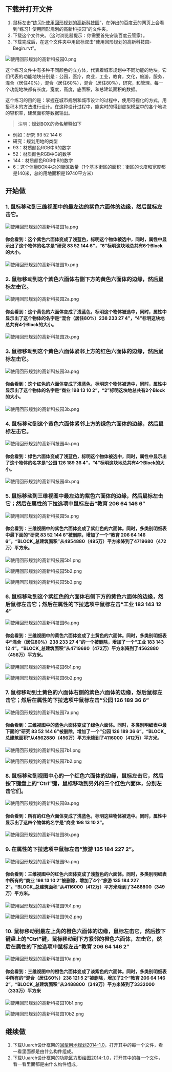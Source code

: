 ## 下载并打开文件

1. 鼠标左击“[练习1-使用回形规划的高新科技园](http://pan.baidu.com/s/1i4hd9Sp)”，在弹出的百度云的网页上会看到“练习1-使用回形规划的高新科技园”的文件夹。
2. 下载这个文件夹。（这时浏览器提示：你需要首先安装百度云管家）。
3. 下载完成后，在这个文件夹中用鼠标双击"使用回形规划的高新科技园-Begin.rvt"。

![使用回形规划的高新科技园0.png](/images/使用回形规划的高新科技园/使用回形规划的高新科技园0.png)

这个练习文件中有多种不同颜色的立方体，代表着城市规划中不同功能的地块。它们代表的功能地块分别是：公园，医疗，商业，工业，教育，文化，旅游，服务，混合（居住40%），混合（居住60%），混合（居住80%），研究，和管理。每一个功能地块都有长度，宽度，高度，底面积，和总建筑面积的数据。

这个练习的目的是：掌握在城市规划和城市设计的过程中，使用可视化的方式，用搭积木的方法进行设计。在这种设计过程中，能实时的得到虚拟模型中的各个地块的容积率，建筑面积等数据输出。

> 注明：**规划BOX的命名解释如下**
> 
- 例如：研究 93 52 144 6
- 研究：规划用地的类型
- 93：材质颜色RGB中R的数字
- 52：材质颜色RGB中G的数字
- 144：材质颜色RGB中B的数字
- 6：这个体量BOX中总的街区数量（1个基本街区的面积：街区的长度和宽度都是140米，总的用地面积是19740平方米）

## 开始做

### 1. 鼠标移动到三维视图中的最左边的紫色六面体的边缘，然后鼠标左击它。

![使用回形规划的高新科技园1a.png](/images/使用回形规划的高新科技园/使用回形规划的高新科技园1a.png)

#### 你会看到：这个紫色六面体变成了浅蓝色，标明这个物体被选中，同时，属性中显示出了这个物体的名字是“研究 83 52 144 6”，“6”标明这块地总共有6个Block的大小。

![使用回形规划的高新科技园1b.png](/images/使用回形规划的高新科技园/使用回形规划的高新科技园1b.png)

### 2. 鼠标移动到这个紫色六面体右侧下方的黄色六面体的边缘，然后鼠标左击它。

![使用回形规划的高新科技园2a.png](/images/使用回形规划的高新科技园/使用回形规划的高新科技园2a.png)

#### 你会看到：这个黄色的六面体变成了浅蓝色，标明这个物体被选中，同时，属性中显示出了这个物体的名字是“混合（居住80%）238 233 27 4”，“4”标明这块地总共有4个Block的大小。

![使用回形规划的高新科技园2b.png](/images/使用回形规划的高新科技园/使用回形规划的高新科技园2b.png)

### 3. 鼠标移动到这个黄色六面体紧邻上方的红色六面体的边缘，然后鼠标左击它。

![使用回形规划的高新科技园3a.png](/images/使用回形规划的高新科技园/使用回形规划的高新科技园3a.png)

#### 你会看到：这个红色的六面体变成了浅蓝色，标明这个物体被选中，同时，属性中显示出了这个物体的名字是“商业 198 13 10 2”，“2”标明这块地总共有2个Block的大小。

![使用回形规划的高新科技园3b.png](/images/使用回形规划的高新科技园/使用回形规划的高新科技园3b.png)

### 4. 鼠标移动到这个黄色六面体紧邻上方的绿色六面体的边缘，然后鼠标左击它。

![使用回形规划的高新科技园4a.png](/images/使用回形规划的高新科技园/使用回形规划的高新科技园4a.png)

#### 你会看到：绿色六面体变成了浅蓝色，标明这个物体被选中，同时，属性中显示出了这个物体的名字是“公园 126 189 36 4”，“4”标明这块地总共有4个Block的大小。

![使用回形规划的高新科技园4b.png](/images/使用回形规划的高新科技园/使用回形规划的高新科技园4b.png)

### 5. 鼠标移动到三维视图中最左边的紫色六面体的边缘，然后鼠标左击它；然后在属性的下拉选项中鼠标左击“教育 206 64 146 6”

![使用回形规划的高新科技园5a.png](/images/使用回形规划的高新科技园/使用回形规划的高新科技园5a.png)

#### 你会看到：三维视图中的紫色六面体变成了紫红色的六面体。同时，多类别明细表中最下面的“研究 83 52 144 6”被删除，增加了一个“教育 206 64 146 6”。“BLOCK_总建筑面积”从4954880（495万）平方米降到了4719680（472万）平方米。

![使用回形规划的高新科技园5b1.png](/images/使用回形规划的高新科技园/使用回形规划的高新科技园5b1.png)

![使用回形规划的高新科技园5b2.png](/images/使用回形规划的高新科技园/使用回形规划的高新科技园5b2.png)

![使用回形规划的高新科技园5b3.png](/images/使用回形规划的高新科技园/使用回形规划的高新科技园5b3.png)

### 6. 鼠标移动到这个紫红色的六面体右侧下方的黄色六面体的边缘，然后鼠标左击它；然后在属性的下拉选项中鼠标左击“工业 183 143 12 4”

![使用回形规划的高新科技园6a.png](/images/使用回形规划的高新科技园/使用回形规划的高新科技园6a.png)

#### 你会看到：三维视图中的黄色六面体变成了土黄色的六面体。同时，多类别明细表中“混合（居住80%）238 233 27 4”的一个被删除，增加了一个“工业 183 143 12 4”。“BLOCK_总建筑面积”从4719680（472万）平方米降到了4562880（456万）平方米。

![使用回形规划的高新科技园6b1.png](/images/使用回形规划的高新科技园/使用回形规划的高新科技园6b1.png)

![使用回形规划的高新科技园6b2.png](/images/使用回形规划的高新科技园/使用回形规划的高新科技园6b2.png)

### 7. 鼠标移动到土黄色的六面体右侧的紫色六面体的边缘，然后鼠标左击它；然后在属性的下拉选项中鼠标左击“公园 126 189 36 6”

![使用回形规划的高新科技园7a.png](/images/使用回形规划的高新科技园/使用回形规划的高新科技园7a.png)

#### 你会看到：三维视图中的蓝色六面体变成了绿色六面体。同时，多类别明细表中最下面的“研究 83 52 144 6”被删除，增加了一个“公园 126 189 36 6”。“BLOCK_总建筑面积”从4562880（456万）平方米降到了4116000（412万）平方米。

![使用回形规划的高新科技园7b1.png](/images/使用回形规划的高新科技园/使用回形规划的高新科技园7b1.png)

![使用回形规划的高新科技园7b2.png](/images/使用回形规划的高新科技园/使用回形规划的高新科技园7b2.png)

### 8. 鼠标移动到视图中心的一个红色六面体的边缘，鼠标左击它，然后按下键盘上的“Ctrl”键，鼠标移动到另外的三个红色六面体，分别左击它们。

![使用回形规划的高新科技园8a.png](/images/使用回形规划的高新科技园/使用回形规划的高新科技园8a.png)

#### 你会看到：所有的红色六面体变成了浅蓝色，标明这些物体被选中。同时，属性中显示出了这四个物体的名字是“商业 198 13 10 2”。

![使用回形规划的高新科技园8b.png](/images/使用回形规划的高新科技园/使用回形规划的高新科技园8b.png)

### 9. 在属性的下拉选项中鼠标左击“旅游 135 184 227 2”。

![使用回形规划的高新科技园9a.png](/images/使用回形规划的高新科技园/使用回形规划的高新科技园9a.png)

#### 你会看到：三维视图中的红色六面体变成了浅蓝色的六面体。同时，多类别明细表中所有的“商业 198 13 10 2”被删除，增加了4个“旅游 135 184 227 2”。“BLOCK_总建筑面积”从4116000（412万）平方米降到了3488800（349万）平方米。

![使用回形规划的高新科技园9b1.png](/images/使用回形规划的高新科技园/使用回形规划的高新科技园9b1.png)

![使用回形规划的高新科技园9b2.png](/images/使用回形规划的高新科技园/使用回形规划的高新科技园9b2.png)

### 10. 鼠标移动到最左上角的橙色六面体的边缘，鼠标左击它，然后按下键盘上的“Ctrl”键，鼠标移动到下方紧邻的橙色六面体，左击它，然后在属性的下拉选项中鼠标左击“教育 206 64 146 2”

![使用回形规划的高新科技园10a.png](/images/使用回形规划的高新科技园/使用回形规划的高新科技园10a.png)

#### 你会看到：三维视图中的橙色六面体变成了淡紫色的六面体。同时，多类别明细表中所有的“混合（居住60%）238 121 5 2”被删除，增加了2个“教育 206 64 146 2”。“BLOCK_总建筑面积”从3488800（349万）平方米降到了3332000（333万）平方米

![使用回形规划的高新科技园10b1.png](/images/使用回形规划的高新科技园/使用回形规划的高新科技园10b1.png)

![使用回形规划的高新科技园10b2.png](/images/使用回形规划的高新科技园/使用回形规划的高新科技园10b2.png)

## 继续做

1. 下载Uuarch设计框架的[回型用地规划2014-1.0](http://pan.baidu.com/s/1mhJujrE)，打开其中的每一个文件，看一看里面都是由什么构件组成。
2. 下载Uuarch设计框架的[功能区方形绘图2014-1.0](http://pan.baidu.com/s/1kVQxZxX)，打开其中的每一个文件，看一看里面都是由什么构件组成。
